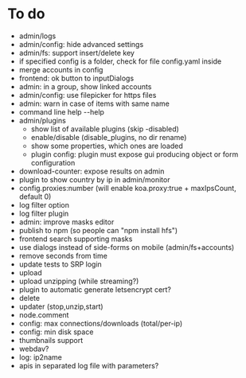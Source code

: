 # To do
- admin/logs
- admin/config: hide advanced settings
- admin/fs: support insert/delete key
- if specified config is a folder, check for file config.yaml inside
- merge accounts in config
- frontend: ok button to inputDialogs
- admin: in a group, show linked accounts
- admin/config: use filepicker for https files
- admin: warn in case of items with same name
- command line help --help
- admin/plugins
  - show list of available plugins (skip -disabled)
  - enable/disable (disable_plugins, no dir rename)
  - show some properties, which ones are loaded
  - plugin config: plugin must expose gui producing object or form configuration 
- download-counter: expose results on admin
- plugin to show country by ip in admin/monitor
- config.proxies:number (will enable koa.proxy:true + maxIpsCount, default 0)
- log filter option
- log filter plugin
- admin: improve masks editor
- publish to npm (so people can "npm install hfs")
- frontend search supporting masks
- use dialogs instead of side-forms on mobile (admin/fs+accounts)
- remove seconds from time
- update tests to SRP login
- upload
- upload unzipping (while streaming?)
- plugin to automatic generate letsencrypt cert?
- delete
- updater (stop,unzip,start)
- node.comment
- config: max connections/downloads (total/per-ip)
- config: min disk space
- thumbnails support
- webdav?
- log: ip2name
- apis in separated log file with parameters?
